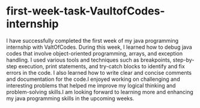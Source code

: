 # first-week-task-VaultofCodes-internship
I have successfully completed the first week of my java programming internship with ValtOfCodes.
During this week, I learned how to debug java codes that involve object-oriented programming, arrays, and exception handling. 
I used various tools and techniques such as 
breakpoints, step-by-step execution, print statements, and try-catch blocks to identify and fix errors in the code. 
I also learned how to write clear and concise comments and documentation for the code.I enjoyed working on challenging and interesting problems that helped me improve my logical thinking and problem-solving skills.I am looking forward to learning more and enhancing my java programming skills in the upcoming weeks.
